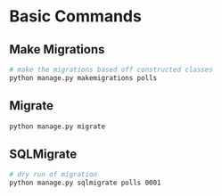 # Basic Commands

## Make Migrations

```bash
# make the migrations based off constructed classes   
python manage.py makemigrations polls
```

## Migrate

```bash
python manage.py migrate
```

## SQLMigrate

```bash
# dry run of migration
python manage.py sqlmigrate polls 0001
```



